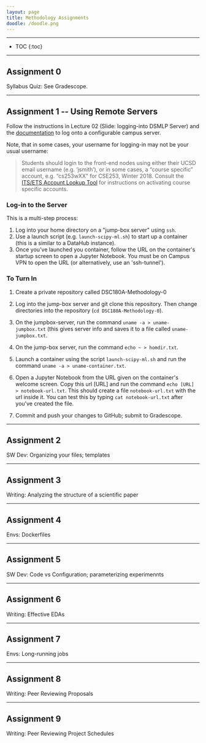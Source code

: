 ```yaml
---
layout: page
title: Methodology Assignments
doodle: /doodle.png
---
```


---
* TOC
{:toc}

---

## Assignment 0

Syllabus Quiz: See Gradescope.

---

## Assignment 1 -- Using Remote Servers

Follow the instructions in Lecture
02 (Slide: logging-into DSMLP Server)
and the [documentation](resources/computing/) to log onto a
configurable campus server.

Note, that in some cases, your username for logging-in may not be your
usual username:

> Students should login to the front-end nodes using either their UCSD
email username (e.g. ‘jsmith’), or in some cases, a “course specific”
account, e.g. “cs253wXX" for CSE253, Winter 2018. Consult the [ITS/ETS
Account Lookup
Tool](https://www.google.com/url?q=https://sdacs.ucsd.edu/~icc/index.php&sa=D&ust=1579049815630000)
for instructions on activating course specific accounts.

### Log-in to the Server

This is a multi-step process:
1. Log into your home directory on a "jump-box server" using `ssh`.
2. Use a launch script (e.g. `launch-scipy-ml.sh`) to start up a
   container (this is a similar to a DataHub instance).
3. Once you've launched you container, follow the URL on the
   container's startup screen to open a Jupyter Notebook. You must be
   on Campus VPN to open the URL (or alternatively, use an 'ssh-tunnel').
   
### To Turn In

1. Create a private repository called DSC180A-Methodology-0

2. Log into the jump-box server and git clone this repository. Then
   change directories into the repository (`cd DSC180A-Methodology-0`).

3. On the jumpbox-server, run the command `uname -a >
   uname-jumpbox.txt` (this gives server info and saves it to a file
   called `uname-jumpbox.txt`.
   
4. On the jump-box server, run the command `echo ~ > homdir.txt`.

5. Launch a container using the script `launch-scipy-ml.sh` and run
   the command `uname -a > uname-container.txt`.

6. Open a Jupyter Notebook from the URL given on the container's
   welcome screen. Copy this url [URL] and run the command `echo
   [URL] > notebook-url.txt`. This should create a file
   `notebook-url.txt` with the url inside it. You can test this by
   typing `cat notebook-url.txt` after you've created the file.
   
7. Commit and push your changes to GitHub; submit to Gradescope.
   

---

## Assignment 2

SW Dev: Organizing your files; templates

---

## Assignment 3

Writing: Analyzing the structure of a scientific paper

---

## Assignment 4

Envs: Dockerfiles

---

## Assignment 5

SW Dev: Code vs Configuration; parameterizing experimennts

---

## Assignment 6

Writing: Effective EDAs

---

## Assignment 7

Envs: Long-running jobs

---

## Assignment 8

Writing: Peer Reviewing Proposals

---

## Assignment 9

Writing: Peer Reviewing Project Schedules


